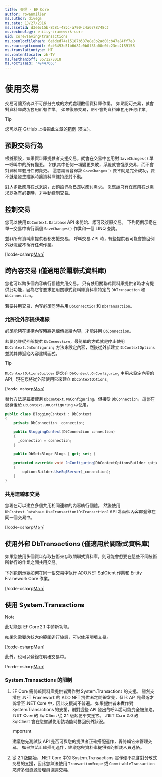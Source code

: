 ```yaml
---
title: 交易 - EF Core
author: rowanmiller
ms.author: divega
ms.date: 10/27/2016
ms.assetid: d3e6515b-8181-482c-a790-c4a6778748c1
ms.technology: entity-framework-core
uid: core/saving/transactions
ms.openlocfilehash: 6e6ded74e15187b387e8e0b2ad00cb47a84ff7e8
ms.sourcegitcommit: 6cf6493d81b6d81b0b0f37a00e0fc23ec7189158
ms.translationtype: HT
ms.contentlocale: zh-TW
ms.lasthandoff: 06/12/2018
ms.locfileid: "42447653"
---
```

# <a name="using-transactions"></a>使用交易

交易可讓系統以不可部分完成的方式處理數個資料庫作業。 如果認可交易，就會對資料庫成功套用所有作業。 如果復原交易，則不會對資料庫套用任何作業。

> [!TIP]  
> 您可以在 GitHub 上檢視此文章的[範例](https://github.com/aspnet/EntityFramework.Docs/tree/master/samples/core/Saving/Saving/Transactions/) \(英文\)。

## <a name="default-transaction-behavior"></a>預設交易行為

根據預設，如果資料庫提供者支援交易，就會在交易中套用對 `SaveChanges()` 單一呼叫中的所有變更。 如果其中任何一項變更失敗，系統就會復原交易，而不會對資料庫套用任何變更。 這意謂著會保證 `SaveChanges()` 要不就是完全成功，要不就是發生錯誤時讓資料庫維持原封不動。

對大多數應用程式來說，此預設行為已足以應付需求。 您應該只有在應用程式需求認為有必要時，才手動控制交易。

## <a name="controlling-transactions"></a>控制交易

您可以使用 `DbContext.Database` API 來開始、認可及復原交易。 下列範例示範在單一交易中執行兩個 `SaveChanges()` 作業和一個 LINQ 查詢。

並非所有資料庫提供者都支援交易。 呼叫交易 API 時，有些提供者可能會擲回例外狀況或不執行任何作業。

[!code-csharp[Main](../../../samples/core/Saving/Saving/Transactions/ControllingTransaction/Sample.cs?name=Transaction&highlight=3,17,18,19)]

## <a name="cross-context-transaction-relational-databases-only"></a>跨內容交易 (僅適用於關聯式資料庫)

您也可以跨多個內容執行個體共用交易。 只有使用關聯式資料庫提供者時才有提供此功能，因為它會要求使用關聯式資料庫資料庫特定的 `DbTransaction` 和 `DbConnection`。

若要共用交易，內容必須同時共用 `DbConnection` 和 `DbTransaction`。

### <a name="allow-connection-to-be-externally-provided"></a>允許從外部提供連線

必須能夠在建構內容時將連線傳遞給內容，才能共用 `DbConnection`。

若要允許從外部提供 `DbConnection`，最簡單的方式就是停止使用 `DbContext.OnConfiguring` 方法來設定內容，然後從外部建立 `DbContextOptions` 並將其傳遞給內容建構函式。

> [!TIP]  
> `DbContextOptionsBuilder` 是您在 `DbContext.OnConfiguring` 中用來設定內容的 API，現在您將從外部使用它來建立 `DbContextOptions`。

[!code-csharp[Main](../../../samples/core/Saving/Saving/Transactions/SharingTransaction/Sample.cs?name=Context&highlight=3,4,5)]

替代方法是繼續使用 `DbContext.OnConfiguring`，但接受 `DbConnection`，這會在儲存後於 `DbContext.OnConfiguring` 中使用。

``` csharp
public class BloggingContext : DbContext
{
    private DbConnection _connection;

    public BloggingContext(DbConnection connection)
    {
      _connection = connection;
    }

    public DbSet<Blog> Blogs { get; set; }

    protected override void OnConfiguring(DbContextOptionsBuilder optionsBuilder)
    {
        optionsBuilder.UseSqlServer(_connection);
    }
}
```

### <a name="share-connection-and-transaction"></a>共用連線和交易

您現在可以建立多個共用相同連線的內容執行個體。 然後使用 `DbContext.Database.UseTransaction(DbTransaction)` API 將兩個內容都登錄在同一個交易中。

[!code-csharp[Main](../../../samples/core/Saving/Saving/Transactions/SharingTransaction/Sample.cs?name=Transaction&highlight=1,2,3,7,16,23,24,25)]

## <a name="using-external-dbtransactions-relational-databases-only"></a>使用外部 DbTransactions (僅適用於關聯式資料庫)

如果您使用多個資料存取技術來存取關聯式資料庫，則可能會想要在這些不同技術所執行的作業之間共用交易。

下列範例示範如何在同一個交易中執行 ADO.NET SqlClient 作業和 Entity Framework Core 作業。

[!code-csharp[Main](../../../samples/core/Saving/Saving/Transactions/ExternalDbTransaction/Sample.cs?name=Transaction&highlight=4,10,21,26,27,28)]

## <a name="using-systemtransactions"></a>使用 System.Transactions

> [!NOTE]  
> 此功能是 EF Core 2.1 中的新功能。

如果您需要跨較大的範圍進行協調，可以使用環境交易。

[!code-csharp[Main](../../../samples/core/Saving/Saving/Transactions/AmbientTransaction/Sample.cs?name=Transaction&highlight=1,2,3,26,27,28)]

此外，也可以登錄在明確交易中。

[!code-csharp[Main](../../../samples/core/Saving/Saving/Transactions/CommitableTransaction/Sample.cs?name=Transaction&highlight=1,15,28,29,30)]

### <a name="limitations-of-systemtransactions"></a>System.Transactions 的限制  

1. EF Core 需倚賴資料庫提供者實作對 System.Transactions 的支援。 雖然支援在 .NET Framework 的 ADO.NET 提供者之間很常見，但此 API 是最近才新增至 .NET Core 中，因此支援尚不普遍。 如果提供者未實作對 System.Transactions 的支援，則對這些 API 發出的呼叫將可能完全被忽略。 .NET Core 的 SqlClient 從 2.1 版起便不支援它。 .NET Core 2.0 的 SqlClient 會在您嘗試使用該功能時擲回例外狀況。 

   > [!IMPORTANT]  
   > 建議您先測試該 API 是否可與您的提供者正確搭配運作，再倚賴它來管理交易。 如果無法正確搭配運作，建議您與資料庫提供者的維護人員連絡。 

2. 從 2.1 版開始，.NET Core 中的 System.Transactions 實作便不包含對分散式交易的支援，因此您無法使用 `TransactionScope` 或 `CommitableTransaction` 來跨多個資源管理員協調交易。 
